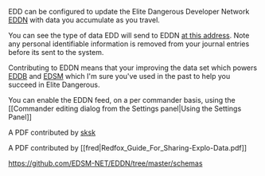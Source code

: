 EDD can be configured to update the Elite Dangerous Developer Network [EDDN](https://eddn.edcd.io) with data you accumulate as you travel.  

You can see the type of data EDD will send to EDDN [at this address](https://github.com/EDSM-NET/EDDN/tree/master/schemas).  Note any personal identifiable information is removed from your journal entries before its sent to the system.

Contributing to EDDN means that your improving the data set which powers [EDDB](https://eddb.io/) and [EDSM](https://www.edsm.net/) which I'm sure you've used in the past to help you succeed in Elite Dangerous.

You can enable the EDDN feed, on a per commander basis, using the [[Commander editing dialog from the Settings panel|Using the Settings Panel]]

A PDF contributed by [sksk](./Redfox_Guide_For_Sharing-Explo-Data.pdf)

A PDF contributed by [[fred|Redfox_Guide_For_Sharing-Explo-Data.pdf]]

https://github.com/EDSM-NET/EDDN/tree/master/schemas